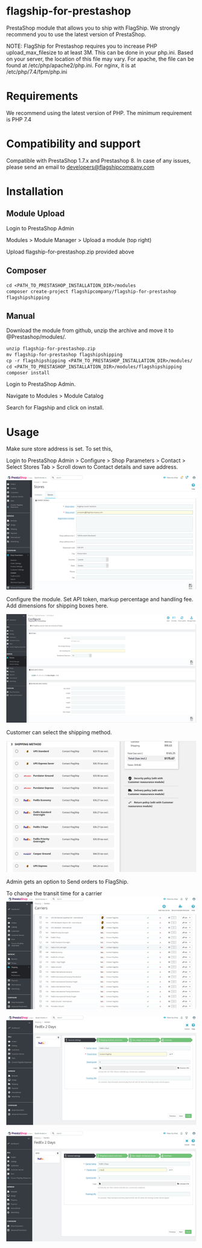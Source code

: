 # flagship-for-prestashop

PrestaShop module that allows you to ship with FlagShip. We strongly recommend you to use the latest version of PrestaShop.


NOTE: FlagShip for Prestashop requires you to increase PHP upload_max_filesize to at least 3M. This can be done in your php.ini. Based on your server, the location of this file may vary. For apache, the file can be found at /etc/php/apache2/php.ini. For nginx, it is at /etc/php/7.4/fpm/php.ini

# Requirements

We recommend using the latest version of PHP. The minimum requirement is PHP 7.4

# Compatibility and support

Compatible with PrestaShop 1.7.x and Prestashop 8. In case of any issues, please send an email to developers@flagshipcompany.com

# Installation

## Module Upload

Login to PrestaShop Admin

Modules > Module Manager > Upload a module (top right)

Upload flagship-for-prestashop.zip provided above

## Composer

````
cd <PATH_TO_PRESTASHOP_INSTALLATION_DIR>/modules
composer create-project flagshipcompany/flagship-for-prestashop flagshipshipping
````
## Manual
Download the module from github, unzip the archive and move it to @Prestashop/modules/.

````
unzip flagship-for-prestashop.zip
mv flagship-for-prestashop flagshipshipping
cp -r flagshipshipping <PATH_TO_PRESTASHOP_INSTALLATION_DIR>/modules/
cd <PATH_TO_PRESTASHOP_INSTALLATION_DIR>/modules/flagshipshipping
composer install
````

Login to PrestaShop Admin.

Navigate to Modules > Module Catalog

Search for Flagship and click on install.

# Usage

Make sure store address is set. To set this,

Login to PrestaShop Admin > Configure > Shop Parameters > Contact > Select Stores Tab > Scroll down to Contact details and save address.

![Image of Contact Details](https://github.com/flagshipcompany/flagship-for-prestashop/blob/master/views/img/contact.png)

Configure the module. Set API token, markup percentage and handling fee. Add dimensions for shipping boxes here.

![Image of Configuration](https://github.com/flagshipcompany/flagship-for-prestashop/blob/master/views/img/configuration.png)

Customer can select the shipping method.

![Image of Rates](https://github.com/flagshipcompany/flagship-for-prestashop/blob/master/views/img/rates.png)

Admin gets an option to Send orders to FlagShip.


To change the transit time for a carrier
![Image of Edit Carrier](https://github.com/flagshipcompany/flagship-for-prestashop/blob/master/views/img/editCarrier.jpg)

![Image of Transit Time](https://github.com/flagshipcompany/flagship-for-prestashop/blob/master/views/img/editCarrierTransitTime.jpg)

![Image of Transit Time Changed](https://github.com/flagshipcompany/flagship-for-prestashop/blob/master/views/img/editCarrierTransitTimeChanged.jpg)
